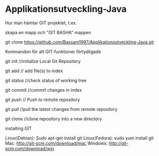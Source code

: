# Applikationsutveckling-Java


Hur man hämtar GIT projektet, t.ex.

skapa en mapp och "GIT BASHA" mappen

git clone https://github.com/Bassam1997/Applikationsutveckling-Java.git

Kommandon för att GIT-funktioner förtydligade

git init //initialize Local Git Repository

git add // add file(s) to index

git status //check status of working tree

git commit //commit changes in index

git push // Push to remote repository

git pull //pull the latest changes from remote repository

git clone //clone repository into a new directory

installing GIT

Linux(Debian): Sudo apt-get install git
Linux(Fedora): sudo yum install git
Mac: http://git-scm.com/download/mac
Windows: http://git-scm.com/download/win

